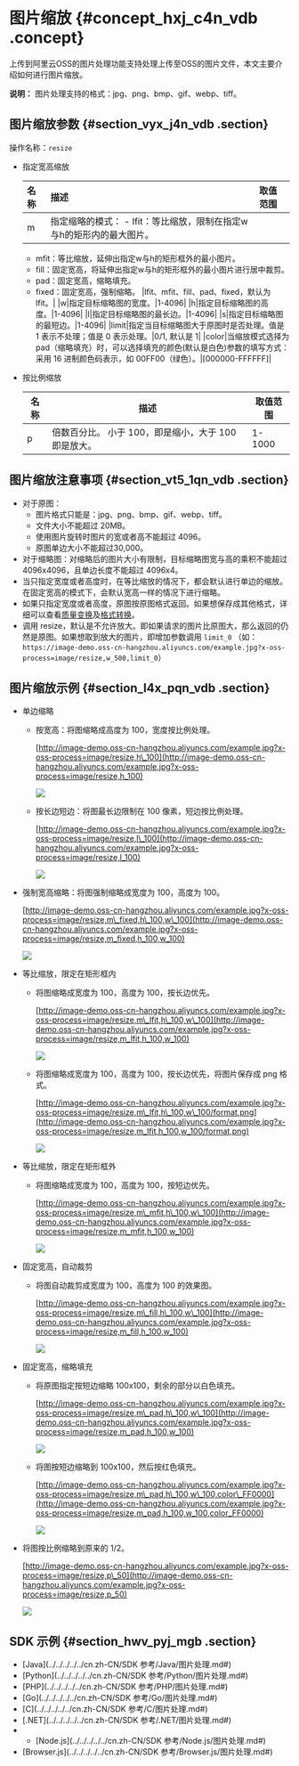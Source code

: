 # 图片缩放 {#concept_hxj_c4n_vdb .concept}

上传到阿里云OSS的图片处理功能支持处理上传至OSS的图片文件，本文主要介绍如何进行图片缩放。

**说明：** 图片处理支持的格式：jpg、png、bmp、gif、webp、tiff。

## 图片缩放参数 {#section_vyx_j4n_vdb .section}

操作名称：`resize`

-   指定宽高缩放

    |名称|描述|取值范围|
    |:-|:-|:---|
    |m|指定缩略的模式：    -   lfit：等比缩放，限制在指定w与h的矩形内的最大图片。
    -   mfit：等比缩放，延伸出指定w与h的矩形框外的最小图片。
    -   fill：固定宽高，将延伸出指定w与h的矩形框外的最小图片进行居中裁剪。
    -   pad：固定宽高，缩略填充。
    -   fixed：固定宽高，强制缩略。
|lfit、mfit、fill、pad、fixed，默认为 lfit。|
    |w|指定目标缩略图的宽度。|1-4096|
    |h|指定目标缩略图的高度。|1-4096|
    |l|指定目标缩略图的最长边。|1-4096|
    |s|指定目标缩略图的最短边。|1-4096|
    |limit|指定当目标缩略图大于原图时是否处理。值是 1 表示不处理；值是 0 表示处理。|0/1, 默认是 1|
    |color|当缩放模式选择为 pad（缩略填充）时，可以选择填充的颜色\(默认是白色\)参数的填写方式：采用 16 进制颜色码表示，如 00FF00（绿色）。|\[000000-FFFFFF\]|

-   按比例缩放

    |名称|描述|取值范围|
    |--|--|----|
    |p|倍数百分比。 小于 100，即是缩小，大于 100 即是放大。|1-1000|


## 图片缩放注意事项 {#section_vt5_1qn_vdb .section}

-   对于原图：
    -   图片格式只能是：jpg、png、bmp、gif、webp、tiff。
    -   文件大小不能超过 20MB。
    -   使用图片旋转时图片的宽或者高不能超过 4096。
    -   原图单边大小不能超过30,000。
-   对于缩略图：对缩略后的图片大小有限制，目标缩略图宽与高的乘积不能超过 4096x4096，且单边长度不能超过 4096x4。
-   当只指定宽度或者高度时，在等比缩放的情况下，都会默认进行单边的缩放。在固定宽高的模式下，会默认宽高一样的情况下进行缩略。
-   如果只指定宽度或者高度，原图按原图格式返回。如果想保存成其他格式，详细可以查看[质量变换](cn.zh-CN/数据处理/图片处理指南/格式转换/质量变换.md#)及[格式转换](cn.zh-CN/数据处理/图片处理指南/格式转换/格式转换.md#)。
-   调用 resize，默认是不允许放大。即如果请求的图片比原图大，那么返回的仍然是原图。如果想取到放大的图片，即增加参数调用 `limit_0` （如：`https://image-demo.oss-cn-hangzhou.aliyuncs.com/example.jpg?x-oss-process=image/resize,w_500,limit_0`）

## 图片缩放示例 {#section_l4x_pqn_vdb .section}

-   单边缩略
    -   按宽高：将图缩略成高度为 100，宽度按比例处理。

        [http://image-demo.oss-cn-hangzhou.aliyuncs.com/example.jpg?x-oss-process=image/resize,h\_100](http://image-demo.oss-cn-hangzhou.aliyuncs.com/example.jpg?x-oss-process=image/resize,h_100)

        ![](http://static-aliyun-doc.oss-cn-hangzhou.aliyuncs.com/assets/img/4769/15477893982414_zh-CN.jpg)

    -   按长边短边：将图最长边限制在 100 像素，短边按比例处理。

        [http://image-demo.oss-cn-hangzhou.aliyuncs.com/example.jpg?x-oss-process=image/resize,l\_100](http://image-demo.oss-cn-hangzhou.aliyuncs.com/example.jpg?x-oss-process=image/resize,l_100)

        ![](http://static-aliyun-doc.oss-cn-hangzhou.aliyuncs.com/assets/img/4769/15477893982415_zh-CN.jpg)

-   强制宽高缩略：将图强制缩略成宽度为 100，高度为 100。

    [http://image-demo.oss-cn-hangzhou.aliyuncs.com/example.jpg?x-oss-process=image/resize,m\_fixed,h\_100,w\_100](http://image-demo.oss-cn-hangzhou.aliyuncs.com/example.jpg?x-oss-process=image/resize,m_fixed,h_100,w_100)

    ![](http://static-aliyun-doc.oss-cn-hangzhou.aliyuncs.com/assets/img/4769/15477893982416_zh-CN.jpg)

-   等比缩放，限定在矩形框内
    -   将图缩略成宽度为 100，高度为 100，按长边优先。

        [http://image-demo.oss-cn-hangzhou.aliyuncs.com/example.jpg?x-oss-process=image/resize,m\_lfit,h\_100,w\_100](http://image-demo.oss-cn-hangzhou.aliyuncs.com/example.jpg?x-oss-process=image/resize,m_lfit,h_100,w_100)

        ![](http://static-aliyun-doc.oss-cn-hangzhou.aliyuncs.com/assets/img/4769/15477893982418_zh-CN.png)

    -   将图缩略成宽度为 100，高度为 100，按长边优先，将图片保存成 png 格式。

        [http://image-demo.oss-cn-hangzhou.aliyuncs.com/example.jpg?x-oss-process=image/resize,m\_lfit,h\_100,w\_100/format,png](http://image-demo.oss-cn-hangzhou.aliyuncs.com/example.jpg?x-oss-process=image/resize,m_lfit,h_100,w_100/format,png)

        ![](http://static-aliyun-doc.oss-cn-hangzhou.aliyuncs.com/assets/img/4769/15477893982419_zh-CN.png)

-   等比缩放，限定在矩形框外
    -   将图缩略成宽度为 100，高度为 100，按短边优先。

        [http://image-demo.oss-cn-hangzhou.aliyuncs.com/example.jpg?x-oss-process=image/resize,m\_mfit,h\_100,w\_100](http://image-demo.oss-cn-hangzhou.aliyuncs.com/example.jpg?x-oss-process=image/resize,m_mfit,h_100,w_100)

        ![](http://static-aliyun-doc.oss-cn-hangzhou.aliyuncs.com/assets/img/4769/15477893982420_zh-CN.jpg)

-   固定宽高，自动裁剪
    -   将图自动裁剪成宽度为 100，高度为 100 的效果图。

        [http://image-demo.oss-cn-hangzhou.aliyuncs.com/example.jpg?x-oss-process=image/resize,m\_fill,h\_100,w\_100](http://image-demo.oss-cn-hangzhou.aliyuncs.com/example.jpg?x-oss-process=image/resize,m_fill,h_100,w_100)

        ![](http://static-aliyun-doc.oss-cn-hangzhou.aliyuncs.com/assets/img/4769/15477893982421_zh-CN.jpg)

-   固定宽高，缩略填充
    -   将原图指定按短边缩略 100x100，剩余的部分以白色填充。

        [http://image-demo.oss-cn-hangzhou.aliyuncs.com/example.jpg?x-oss-process=image/resize,m\_pad,h\_100,w\_100](http://image-demo.oss-cn-hangzhou.aliyuncs.com/example.jpg?x-oss-process=image/resize,m_pad,h_100,w_100)

        ![](http://static-aliyun-doc.oss-cn-hangzhou.aliyuncs.com/assets/img/4769/15477893982422_zh-CN.jpg)

    -   将图按短边缩略到 100x100，然后按红色填充。

        [http://image-demo.oss-cn-hangzhou.aliyuncs.com/example.jpg?x-oss-process=image/resize,m\_pad,h\_100,w\_100,color\_FF0000](http://image-demo.oss-cn-hangzhou.aliyuncs.com/example.jpg?x-oss-process=image/resize,m_pad,h_100,w_100,color_FF0000)

        ![](http://static-aliyun-doc.oss-cn-hangzhou.aliyuncs.com/assets/img/4769/15477893982423_zh-CN.jpg)

-   将图按比例缩略到原来的 1/2。

    [http://image-demo.oss-cn-hangzhou.aliyuncs.com/example.jpg?x-oss-process=image/resize,p\_50](http://image-demo.oss-cn-hangzhou.aliyuncs.com/example.jpg?x-oss-process=image/resize,p_50)

    ![](http://static-aliyun-doc.oss-cn-hangzhou.aliyuncs.com/assets/img/4769/15477893982425_zh-CN.jpg)


## SDK 示例 {#section_hwv_pyj_mgb .section}

-   [Java](../../../../../cn.zh-CN/SDK 参考/Java/图片处理.md#)
-   [Python](../../../../../cn.zh-CN/SDK 参考/Python/图片处理.md#)
-   [PHP](../../../../../cn.zh-CN/SDK 参考/PHP/图片处理.md#)
-   [Go](../../../../../cn.zh-CN/SDK 参考/Go/图片处理.md#)
-   [C](../../../../../cn.zh-CN/SDK 参考/C/图片处理.md#)
-   [.NET](../../../../../cn.zh-CN/SDK 参考/.NET/图片处理.md#)
-   -   [Node.js](../../../../../cn.zh-CN/SDK 参考/Node.js/图片处理.md#)
-   [Browser.js](../../../../../cn.zh-CN/SDK 参考/Browser.js/图片处理.md#)

